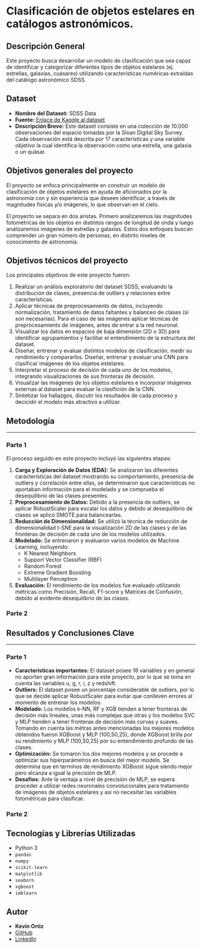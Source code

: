 # Clasificación de objetos estelares en catálogos astronómicos.

## Descripción General

Este proyecto busca desarrollar un modelo de clasificación que sea capaz de identificar y categorizar diferentes tipos de objetos estelares (ej. estrellas, galaxias, cuásares) utilizando características numéricas extraídas del catálogo astronómico SDSS.

## Dataset

* **Nombre del Dataset:** SDSS Data
* **Fuente:** [Enlace de Kaggle al dataset](https://www.kaggle.com/code/farazrahman/predicting-star-galaxy-quasar-with-svm)
* **Descripción Breve:** Este dataset consiste en una colección de 10.000 observaciones del espacio tomadas por la Sloan Digital Sky Survey. Cada observación está descrita por 17 características y una variable objetivo la cual identifica la observación como una estrella, una galaxia o un quásar.

## Objetivos generales del proyecto

El proyecto se enfoca principalmente en construir un modelo de clasificación de objetos estelares en ayuda de aficionados por la astronomía con y sin experiencia que deseen identificar, a través de magnitudes físicas y/o imágenes, lo que observan en el cielo.

El proyecto se separa en dos aristas. Primero analizaremos las magnitudes fotométricas de los objetos en distintos rangos de longitud de onda y luego analizaremos imágenes de estrellas y galaxias. Estos dos enfoques buscan comprender un gran número de personas, en distinto niveles de conocimiento de astronomía.

## Objetivos técnicos del proyecto

Los principales objetivos de este proyecto fueron:

1. Realizar un análisis exploratorio del dataset SDSS, evaluando la distribución de clases, presencia de outliers y relaciones entre características.
2. Aplicar técnicas de preprocesamiento de datos, incluyendo normalización, tratamiento de datos faltantes y balanceo de clases (si son necesarias). Para el caso de las imágenes aplicar técnicas de preprocesamiento de imágenes, antes de entrar a la red neuronal.
3. Visualizar los datos en espacios de baja dimensión (2D o 3D) para identificar agrupamientos y facilitar el entendimiento de la estructura del dataset. 
4. Diseñar, entrenar y evaluar distintos modelos de clasificación, medir su rendimiento y compararlos. Diseñar, entrenar y evaluar una CNN para clasificar imágenes de los objetos estelares.
5. Interpretar el proceso de decisión de cada uno de los modelos, integrando visualizaciones de sus fronteras de decisión.
6. Visualizar las imágenes de los objetos estelares e incorporar imágenes externas al dataset para evaluar la clasifición de la CNN.
7. Sintetizar los hallazgos, discutir los resultados de cada proceso y decicidir el modelo más atractivo a utilizar.

## Metodología

---

### Parte 1

El proceso seguido en este proyecto incluyó las siguientes etapas:

1.  **Carga y Exploración de Datos (EDA):** Se analizaron las diferentes características del dataset mostrando su comportamiento, presencia de outliers y correlación entre ellas, se determinaron que características no aportaban información para el modelado y se comprueba el desequilibrio de las clases presentes.
2.  **Preprocesamiento de Datos:** Debido a la presencia de outliers, se aplicar RobustScaler para escalar los datos y debido al desequilibrio de clases se aplicó SMOTE para balancearlas.
3.  **Reducción de Dimensionalidad:** Se utilizó la técnica de reducción de dimensionalidad t-SNE para la visualización 2D de las clases y de las fronteras de decisión de cada uno de los modelos utilizados.
4.  **Modelado:** Se entrenaron y evaluaron varios modelos de Machine Learning, incluyendo:
    * K Nearest Neighbors
    * Support Vector Classifier (RBF)
    * Random Forest
    * Extreme Gradient Boosting
    * Multilayer Perceptron
5.  **Evaluación:** El rendimiento de los modelos fue evaluado utilizando métricas como Precisión, Recall, F1-score y Matrices de Confusión, debido al evidente desequilibrio de las clases.

### Parte 2

## Resultados y Conclusiones Clave

---

### Parte 1

* **Características importantes:** El dataset posee 18 variables y en general no aportan gran información para este proyecto, por lo que se toma en cuenta las variables u, g, r, i, z y redshift. 
* **Outliers:** El dataset posee un porcentaje considerable de outliers, por lo que se decide aplicar RobustScaler para evitar que conlleven errores al momento de entrenar los modelos.
* **Modelado:** Los modelos k-NN, RF y XGB tienden a tener fronteras de decisión más lineales, unas más complejas que otras y los modelos SVC y MLP tienden a tener fronteras de decisión más curvas y suaves. Tomando en cuenta las métras antes mencionadas los mejores modelos obtenidos fueron XGBoost y MLP (100,50,25), donde XGBoost brilla por su rendimiento y MLP (100,50,25) por su entendimiento profundo de las clases.
* **Optimización:** Se tomaron los dos mejores modelos y se procede a optimizar sus hiperparámetros en busca del mejor modelo. Se determina que en terminos de rendimiento XGBoost sigue siendo mejor pero alcanza a igual la precisión de MLP.
* **Desafios:** Ante la ventaja a nivel de precisión de MLP, se espera proceder a utilizar redes neuronales convolucionales para tratamiento de imágenes de objetos estelares y así no necesitar las variables fotométricas para clasificar.

### Parte 2

## Tecnologías y Librerías Utilizadas

* Python 3
* `pandas`
* `numpy`
* `scikit-learn`
* `matplotlib`
* `seaborn`
* `xgboost`
* `imblearn`

## Autor

* **Kevin Ortiz**
* [GitHub](https://github.com/Kevin2558)
* [LinkedIn](https://www.linkedin.com/in/kevin-ortiz-collao-16376a275/)
